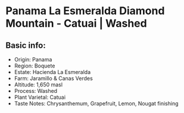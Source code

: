 # Panama La Esmeralda Diamond Mountain - Catuai | Washed

## Basic info:

- Origin: Panama
- Region: Boquete
- Estate: Hacienda La Esmeralda
- Farm: Jaramillo & Canas Verdes
- Altitude: 1,650 masl
- Process: Washed
- Plant Varietal: Catuai
- Taste Notes: Chrysanthemum, Grapefruit, Lemon, Nougat finishing
